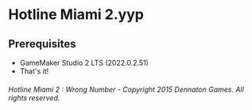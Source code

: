 # Hotline Miami 2.yyp
## Prerequisites
- GameMaker Studio 2 LTS (2022.0.2.51)
- That's it!

###### *Hotline Miami 2 : Wrong Number - Copyright 2015 Dennaton Games. All rights reserved.*
